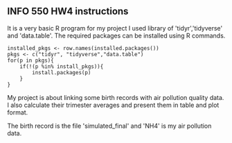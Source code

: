 ## INFO 550 HW4 instructions

It is a very basic R program for my project
I used library of 'tidyr','tidyverse' and 'data.table'. The required packages can be installed using R commands.


```{r}
installed_pkgs <- row.names(installed.packages())
pkgs <- c("tidyr", "tidyverse","data.table")
for(p in pkgs){
	if(!(p %in% install_pkgs)){
		install.packages(p)
	}
}

```

My project is about linking some birth records with air pollution quality data. I also calculate their trimester averages and present them in table and plot format.

The birth record is the file 'simulated_final' and 'NH4' is my air pollution data.

